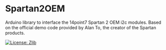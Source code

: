 # Spartan2OEM
Arduino library to interface the 14point7 Spartan 2 OEM i2c modules. Based on the official demo code provided by Alan To, the creator of the Spartan products.

[![License: Zlib](https://img.shields.io/badge/License-Zlib-lightgrey.svg)](https://opensource.org/licenses/Zlib) 

